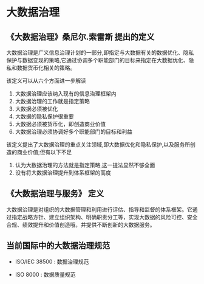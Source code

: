 # 大数据治理

## 《大数据治理》桑尼尔.索雷斯 提出的定义

大数据治理是广义信息治理计划的一部分,即指定与大数据有关的数据优化、隐私保护与数据变现的策略,它通过协调多个职能部门的目标来指定在大数据优化、隐私和数据货币化相关的策略。

该定义可以从六个方面进一步解读

1. 大数据治理应该纳入现有的信息治理框架内
2. 大数据治理的工作就是指定策略
3. 大数据必须被优化
4. 大数据的隐私保护很重要
5. 大数据必须被货币化，即创造商业价值
6. 大数据治理必须协调好多个职能部门的目标和利益

该定义提出了大数据治理的重点关注领域,即大数据优化和隐私保护,以及服务所创造的商业价值;但有以下不足

1. 认为大数据治理的方法就是指定策略,这一提法显然不够全面
2. 没有将大数据治理提升到体系框架的高度

## 《大数据治理与服务》 定义

大数据治理是对组织的大数据管理和利用进行评估、指导和监督的体系框架。它通过指定战略方针、建立组织架构、明确职责分工等，实现大数据的风险可控、安全合规、绩效提升和价值创造哦，并提供不断创新的大数据服务。

## 当前国际中的大数据治理规范

* ISO/IEC 38500 : 数据治理规范

* ISO 8000 : 数据质量规范
